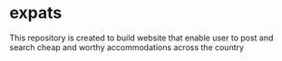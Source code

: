 # expats
This repository is created to build website that enable user to post and search cheap and worthy accommodations across the country
